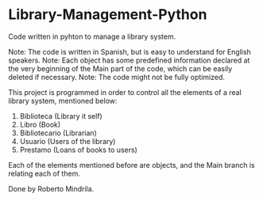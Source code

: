 # Library-Management-Python
Code written in pyhton to manage a library system.

Note: The code is written in Spanish, but is easy to understand for English speakers.
Note: Each object has some predefined information declared at the very beginning of the Main part of the code, which can be easily deleted if necessary.
Note: The code might not be fully optimized.

This project is programmed in order to control all the elements of a real library system, mentioned below:
1. Biblioteca (Library it self)
2. Libro (Book)
3. Bibliotecario (Librarian)
4. Usuario (Users of the library)
5. Prestamo (Loans of books to users)

Each of the elements mentioned before are objects, and the Main branch is relating each of them.

Done by Roberto Mindrila.
